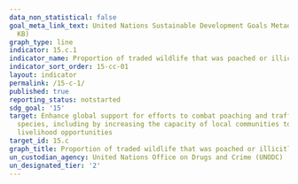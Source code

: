 ```yaml
---
data_non_statistical: false
goal_meta_link_text: United Nations Sustainable Development Goals Metadata (PDF 211
  KB)
graph_type: line
indicator: 15.c.1
indicator_name: Proportion of traded wildlife that was poached or illicitly trafficked
indicator_sort_order: 15-cc-01
layout: indicator
permalink: /15-c-1/
published: true
reporting_status: notstarted
sdg_goal: '15'
target: Enhance global support for efforts to combat poaching and trafficking of protected
  species, including by increasing the capacity of local communities to pursue sustainable
  livelihood opportunities
target_id: 15.c
graph_title: Proportion of traded wildlife that was poached or illicitly trafficked
un_custodian_agency: United Nations Office on Drugs and Crime (UNODC)
un_designated_tier: '2'
---
```

